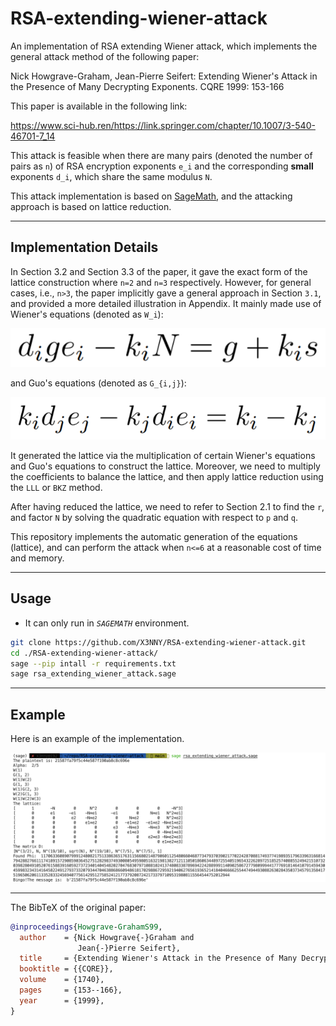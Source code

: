 # RSA-extending-wiener-attack

An implementation of RSA extending Wiener attack, which implements the general attack method of the following paper:

Nick Howgrave-Graham, Jean-Pierre Seifert:
Extending Wiener's Attack in the Presence of Many Decrypting Exponents. CQRE 1999: 153-166

This paper is available in the following link:

https://www.sci-hub.ren/https://link.springer.com/chapter/10.1007/3-540-46701-7_14

This attack is feasible when there are many pairs (denoted the number of pairs as `n`) of RSA encryption exponents `e_i` and the corresponding **small** exponents `d_i`, which share the same modulus `N`.

This attack implementation is based on [SageMath](https://www.sagemath.org/), and the attacking approach is based on lattice reduction.

---

## Implementation Details

In Section 3.2 and Section 3.3 of the paper, it gave the exact form of the lattice construction where `n=2` and `n=3` respectively. However, for general cases, i.e., `n>3`, the paper implicitly gave a general approach in Section `3.1`, and provided a more detailed illustration in Appendix. It mainly made use of Wiener's equations (denoted as `W_i`):

![Wiener's equations](images/wiener.png)

and Guo's equations (denoted as `G_{i,j}`):

![Guo's equations](images/guo.png)

It generated the lattice via the multiplication of certain Wiener's equations and Guo's equations to construct the lattice. Moreover, we need to multiply the coefficients to balance the lattice, and then apply lattice reduction using the `LLL` or `BKZ` method.

After having reduced the lattice, we need to refer to Section 2.1 to find the `r`, and factor `N` by solving the quadratic equation with respect to `p` and `q`.

This repository implements the automatic generation of the equations (lattice), and can perform the attack when `n<=6` at a reasonable cost of time and memory.

---

## Usage

* It can only run in *`SAGEMATH`* environment.

```bash
git clone https://github.com/X3NNY/RSA-extending-wiener-attack.git
cd ./RSA-extending-wiener-attack/
sage --pip intall -r requirements.txt
sage rsa_extending_wiener_attack.sage
```

---

## Example

Here is an example of the implementation.

![example](images/example.png)

---

The BibTeX of the original paper:

```bibtex
@inproceedings{Howgrave-GrahamS99,
  author    = {Nick Howgrave{-}Graham and
               Jean{-}Pierre Seifert},
  title     = {Extending Wiener's Attack in the Presence of Many Decrypting Exponents},
  booktitle = {{CQRE}},
  volume    = {1740},
  pages     = {153--166},
  year      = {1999},
}
```